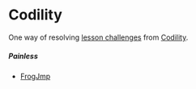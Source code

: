 # Codility
One way of resolving [lesson challenges](https://codility.com/programmers/lessons/) from [Codility](https://codility.com/).

##### Painless
- [FrogJmp](https://github.com/kkostrebic/codility/blob/master/painless/frog_jmp.rb)
